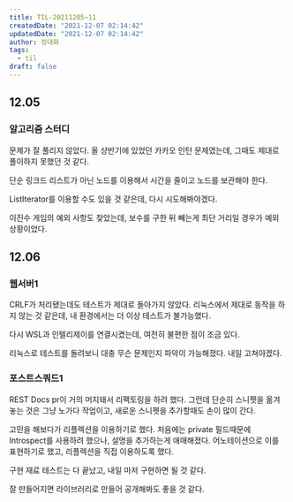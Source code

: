 ```yaml
---
title: TIL-20211205~11
createdDate: "2021-12-07 02:14:42"
updatedDate: "2021-12-07 02:14:42"
author: 정대화
tags:
  - til
draft: false
---
```


## 12.05

### 알고리즘 스터디

문제가 잘 풀리지 않았다. 올 상반기에 있었던 카카오 인턴 문제였는데, 그때도 제대로 풀이하지 못했던 것 같다.

단순 링크드 리스트가 아닌 노드를 이용해서 시간을 줄이고 노드를 보관해야 한다.

ListIterator를 이용할 수도 있을 것 같은데, 다시 시도해봐야겠다.

이진수 게임의 예외 사항도 찾았는데, 보수를 구한 뒤 빼는게 최단 거리일 경우가 예외 상황이었다.

## 12.06

### 웹서버1

CRLF가 처리됐는데도 테스트가 제대로 돌아가지 않았다. 리눅스에서 제대로 동작을 하지 않는 것 같은데, 내 환경에서는 더 이상 테스트가 불가능했다.

다시 WSL과 인텔리제이를 연결시켰는데, 여전히 불편한 점이 조금 있다.

리눅스로 테스트를 돌려보니 대충 무슨 문제인지 파악이 가능해졌다. 내일 고쳐야겠다.

### 포스트스쿼드1

REST Docs pr이 거의 머지돼서 리팩토링을 하려 했다. 그런데 단순히 스니펫을 옮겨 놓는 것은 그냥 노가다 작업이고, 새로운 스니펫을 추가할때도 손이 많이 간다.

고민을 해보다가 리플렉션을 이용하기로 했다. 처음에는 private 필드때문에 Introspect를 사용하려 했으나, 설명을 추가하는게 애매해졌다. 어노테이션으로 이를 표현하기로 했고, 리플렉션을 직접 이용하도록 했다.

구현 재료 테스트는 다 끝났고, 내일 마저 구현하면 될 것 같다.

잘 만들어지면 라이브러리로 만들어 공개해봐도 좋을 것 같다.
